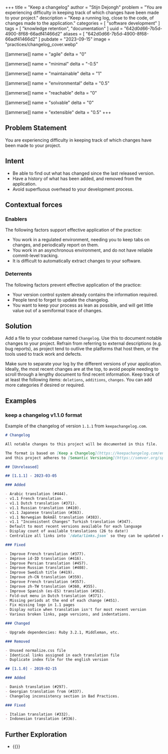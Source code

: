 +++
title = "Keep a changelog"
author = "Stijn Dejongh"
problem = "You are experiencing difficulty in keeping track of which changes have been made to your project."
description = "Keep a running log, close to the code, of changes made to the application."
categories = [ "software development" ]
tags = [ "knowledge retention", "documentation" ]
uuid = "642d0d66-7b5d-4900-8f68-66adf41466d2"
aliases = [ "642d0d66-7b5d-4900-8f68-66adf41466d2" ]
pubdate = "2023-09-15"
image = "practices/changelog_cover.webp"

[[ammerse]]
name = "agile"
delta = "0"

[[ammerse]]
name = "minimal"
delta = "-0.5"

[[ammerse]]
name = "maintainable"
delta = "1"

[[ammerse]]
name = "environmental"
delta = "0.5"

[[ammerse]]
name = "reachable"
delta = "0"

[[ammerse]]
name = "solvable"
delta = "0"

[[ammerse]]
name = "extensible"
delta = "0.5"
+++

## Problem Statement

You are experiencing difficulty in keeping track of which changes have been made to your project.

## Intent

- Be able to find out what has changed since the last released version.
- Have a history of what has been added, and removed from the application.
- Avoid superfluous overhead to your development process.

## Contextual forces

### Enablers

The following factors support effective application of the practice:

- You work in a regulated environment, needing you to keep tabs on changes, and periodically report on them.
- You work in an asynchronous environment, and do not have reliable commit-level tracking.
- It is difficult to automatically extract changes to your software.

### Deterrents

The following factors prevent effective application of the practice:

- Your version control system already contains the information required.
- People tend to forget to update the changelog.
- You want to keep your process as lean as possible, and will get little value out of a semiformal trace of changes.

## Solution

Add a file to your codebase named `Changelog`. Use this to document notable changes to your project.
Refrain from referring to external descriptions (e.g. bug reports), as project tend to outlive the platforms that host them, or the tools used
to track work and defects.

Make sure to separate your log by the different versions of your application. Ideally, the most recent changes are at the top, to avoid people
needing to scroll through a lengthy document to find recent information.
Keep track of at least the following items: `deletions`, `additions`, `changes`. You can add more categories if desired or required.

## Examples

### keep a changelog v1.1.0 format

Example of the changelog of version `1.1.1` from `keepachangelog.com`.

```changelog.md
# Changelog

All notable changes to this project will be documented in this file.

The format is based on [Keep a Changelog](https://keepachangelog.com/en/1.0.0/),
and this project adheres to [Semantic Versioning](https://semver.org/spec/v2.0.0.html).

## [Unreleased]

## [1.1.1] - 2023-03-05

### Added

- Arabic translation (#444).
- v1.1 French translation.
- v1.1 Dutch translation (#371).
- v1.1 Russian translation (#410).
- v1.1 Japanese translation (#363).
- v1.1 Norwegian Bokmål translation (#383).
- v1.1 "Inconsistent Changes" Turkish translation (#347).
- Default to most recent versions available for each language
- Display count of available translations (26 to date!)
- Centralize all links into `/data/links.json` so they can be updated easily

### Fixed

- Improve French translation (#377).
- Improve id-ID translation (#416).
- Improve Persian translation (#457).
- Improve Russian translation (#408).
- Improve Swedish title (#419).
- Improve zh-CN translation (#359).
- Improve French translation (#357).
- Improve zh-TW translation (#360, #355).
- Improve Spanish (es-ES) translation (#362).
- Fold-out menu in Dutch translation (#371).
- Missing periods at the end of each change (#451).
- Fix missing logo in 1.1 pages
- Display notice when translation isn't for most recent version
- Various broken links, page versions, and indentations.

### Changed

- Upgrade dependencies: Ruby 3.2.1, Middleman, etc.

### Removed

- Unused normalize.css file
- Identical links assigned in each translation file
- Duplicate index file for the english version

## [1.1.0] - 2019-02-15

### Added

- Danish translation (#297).
- Georgian translation from (#337).
- Changelog inconsistency section in Bad Practices.

### Fixed

- Italian translation (#332).
- Indonesian translation (#336).
```

## Further Exploration

- {{<reference author="Lacan, O."
  year="2023"
  title="Keep a changelog v1.1.0"
  site="keepachagelog.com"
  link="https://keepachangelog.com/en/1.1.0/" >}}
